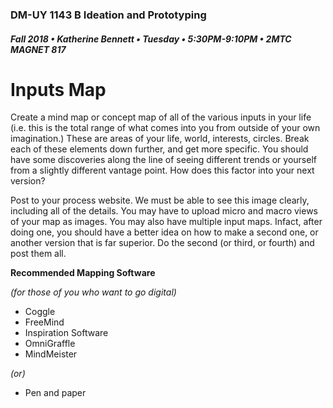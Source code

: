 ### DM-UY 1143 B Ideation and Prototyping
##### Fall 2018 • Katherine Bennett • Tuesday • 5:30PM-9:10PM • 2MTC MAGNET 817

# Inputs Map

Create a mind map or concept map of all of the various inputs in your life (i.e. this is the total range of what comes into you from outside of your own imagination.) These are areas of your life, world, interests, circles. Break each of these elements down further, and get more specific. You should have some discoveries along the line of seeing different trends or yourself from a slightly different vantage point. How does this factor into your next version?

Post to your process website. We must be able to see this image clearly, including all of the details. You may have to upload micro and macro views of your map as images. You may also have multiple input maps. Infact, after doing one, you should have a better idea on how to make a second one, or another version that is far superior. Do the second (or third, or fourth) and post them all.

**Recommended Mapping Software**

_(for those of you who want to go digital)_

*   Coggle
*   FreeMind
*   Inspiration Software
*   OmniGraffle
*   MindMeister

_(or)_

* Pen and paper